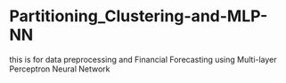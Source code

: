 # Partitioning_Clustering-and-MLP-NN
this is for data preprocessing and Financial Forecasting using Multi-layer Perceptron Neural Network
